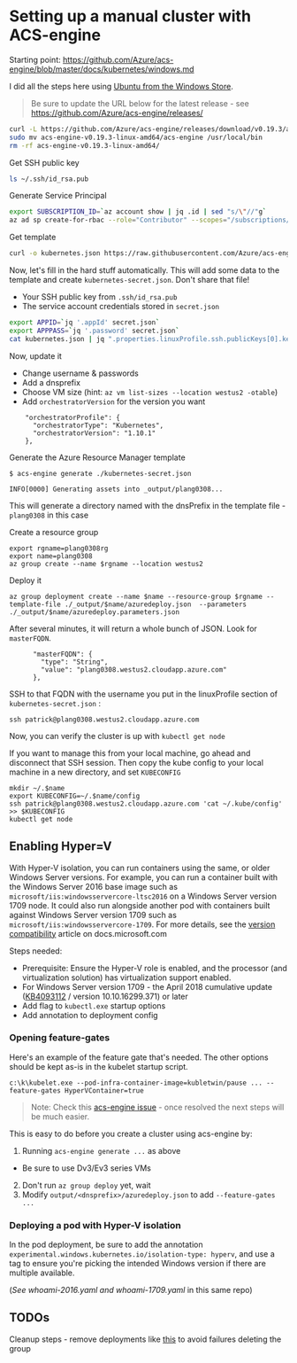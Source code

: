 # Setting up a manual cluster with ACS-engine

Starting point: https://github.com/Azure/acs-engine/blob/master/docs/kubernetes/windows.md

I did all the steps here using [Ubuntu from the Windows Store](https://www.microsoft.com/en-us/store/p/ubuntu/9nblggh4msv6).


> Be sure to update the URL below for the latest release - see https://github.com/Azure/acs-engine/releases/

```bash
curl -L https://github.com/Azure/acs-engine/releases/download/v0.19.3/acs-engine-v0.19.3-linux-amd64.tar.gz | tar xvfz -
sudo mv acs-engine-v0.19.3-linux-amd64/acs-engine /usr/local/bin
rm -rf acs-engine-v0.19.3-linux-amd64/
```

Get SSH public key

```bash
ls ~/.ssh/id_rsa.pub

```


Generate Service Principal

```bash
export SUBSCRIPTION_ID=`az account show | jq .id | sed "s/\"//"g`
az ad sp create-for-rbac --role="Contributor" --scopes="/subscriptions/${SUBSCRIPTION_ID}" > secret.json
```

Get template

```bash
curl -o kubernetes.json https://raw.githubusercontent.com/Azure/acs-engine/master/examples/windows/kubernetes.json
```

Now, let's fill in the hard stuff automatically. This will add some data to the template and create `kubernetes-secret.json`. Don't share that file!

- Your SSH public key from `.ssh/id_rsa.pub`
- The service account credentials stored in `secret.json`

```bash
export APPID=`jq '.appId' secret.json`
export APPPASS=`jq '.password' secret.json`
cat kubernetes.json | jq ".properties.linuxProfile.ssh.publicKeys[0].keyData = \"`cat ~/.ssh/id_rsa.pub`\"" | jq ".properties.servicePrincipalProfile.clientId = $APPID" | jq ".properties.servicePrincipalProfile.secret = $APPPASS" > kubernetes-secret.json
```


Now, update it

- Change username & passwords
- Add a dnsprefix
- Choose VM size (hint: `az vm list-sizes --location westus2 -otable`)
- Add `orchestratorVersion` for the version you want

```
    "orchestratorProfile": {
      "orchestratorType": "Kubernetes",
      "orchestratorVersion": "1.10.1"
    },
```

Generate the Azure Resource Manager template

```
$ acs-engine generate ./kubernetes-secret.json

INFO[0000] Generating assets into _output/plang0308...
```

This will generate a directory named with the dnsPrefix in the template file - `plang0308` in this case


Create a resource group

```
export rgname=plang0308rg
export name=plang0308
az group create --name $rgname --location westus2
```

Deploy it

```
az group deployment create --name $name --resource-group $rgname --template-file ./_output/$name/azuredeploy.json  --parameters ./_output/$name/azuredeploy.parameters.json
```

After several minutes, it will return a whole bunch of JSON. Look for `masterFQDN`.

```
      "masterFQDN": {
        "type": "String",
        "value": "plang0308.westus2.cloudapp.azure.com"
      },
```

SSH to that FQDN with the username you put in the linuxProfile section of `kubernetes-secret.json` :

```
ssh patrick@plang0308.westus2.cloudapp.azure.com
```

Now, you can verify the cluster is up with `kubectl get node`

If you want to manage this from your local machine, go ahead and disconnect that SSH session. Then copy the kube config to your local machine in a new directory, and set `KUBECONFIG`

```
mkdir ~/.$name
export KUBECONFIG=~/.$name/config
ssh patrick@plang0308.westus2.cloudapp.azure.com 'cat ~/.kube/config' >> $KUBECONFIG
kubectl get node
```


## Enabling Hyper=V

With Hyper-V isolation, you can run containers using the same, or older Windows Server versions. For example, you can run a container built with the Windows Server 2016 base image such as `microsoft/iis:windowsservercore-ltsc2016` on a Windows Server version 1709 node. It could also run alongside another pod with containers built against Windows Server version 1709 such as `microsoft/iis:windowsservercore-1709`. For more details, see the [version compatibility](https://docs.microsoft.com/en-us/virtualization/windowscontainers/deploy-containers/version-compatibility) article on docs.microsoft.com



Steps needed:

- Prerequisite: Ensure the Hyper-V role is enabled, and the processor (and virtualization solution) has virtualization support enabled. 
- For Windows Server version 1709 - the April 2018 cumulative update ([KB4093112](https://support.microsoft.com/en-us/help/4093112/windows-10-update-kb4093112) / version 10.10.16299.371) or later
- Add flag to `kubectl.exe` startup options
- Add annotation to deployment config

### Opening feature-gates

Here's an example of the feature gate that's needed. The other options should be kept as-is in the kubelet startup script.

```
c:\k\kubelet.exe --pod-infra-container-image=kubletwin/pause ... --feature-gates HyperVContainer=true
```

> Note: Check this [acs-engine issue](https://github.com/Azure/acs-engine/issues/2627) - once resolved the next steps will be much easier.

This is easy to do before you create a cluster using acs-engine by:

1. Running `acs-engine generate ...` as above
  - Be sure to use Dv3/Ev3 series VMs
2. Don't run `az group deploy` yet, wait
3. Modify `output/<dnsprefix>/azuredeploy.json` to add `--feature-gates ...`


### Deploying a pod with Hyper-V isolation

In the pod deployment, be sure to add the annotation `experimental.windows.kubernetes.io/isolation-type: hyperv`, and use a tag to ensure you're picking the intended Windows version if there are multiple available.

(_See whoami-2016.yaml and whoami-1709.yaml_ in this same repo)

## TODOs

Cleanup steps - remove deployments like [this](https://github.com/Azure/acs-engine/blob/34803633e92b1beef0ca7585cb2aa03a90d40f47/test/e2e/cleanup.sh#L46) to avoid failures deleting the group

